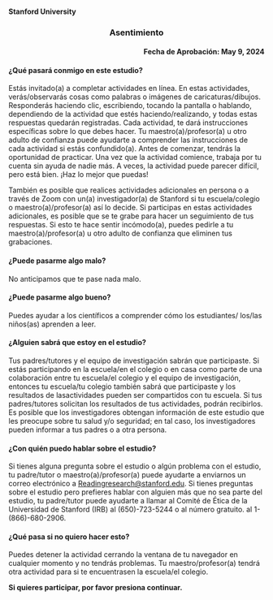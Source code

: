 #### Stanford University 

<h3 style="text-align: center;"> Asentimiento </h3>

<h4 style="text-align: right;"> Fecha de Aprobación: May 9, 2024 </h4>

#### ¿Qué pasará conmigo en este estudio? 

Estás invitado(a) a completar actividades en línea. En estas actividades, verás/observarás cosas como palabras o imágenes de caricaturas/dibujos. Responderás haciendo clic, escribiendo, tocando la pantalla o hablando, dependiendo de la actividad que estés haciendo/realizando, y todas estas respuestas quedarán registradas. Cada actividad, te dará instrucciones específicas sobre lo que debes hacer. Tu maestro(a)/profesor(a) u otro adulto de confianza puede ayudarte a comprender las instrucciones de cada actividad si estás confundido(a). Antes de comenzar, tendrás la oportunidad de practicar. Una vez que la actividad comience, trabaja por tu cuenta sin ayuda de nadie más. A veces, la actividad puede parecer difícil, pero está bien. ¡Haz lo mejor que puedas!

También es posible que realices actividades adicionales en persona o a través de Zoom con un(a) investigador(a) de Stanford si tu escuela/colegio o maestro(a)/profesor(a) así lo decide. Si participas en estas actividades adicionales, es posible que se te grabe para hacer un seguimiento de tus respuestas. Si esto te hace sentir incómodo(a), puedes pedirle a tu maestro(a)/profesor(a) u otro adulto de confianza que eliminen tus grabaciones.

#### ¿Puede pasarme algo malo?

No anticipamos que te pase nada malo.

#### ¿Puede pasarme algo bueno? 

Puedes ayudar a los científicos a comprender cómo los estudiantes/ los/las niños(as) aprenden a leer.

#### ¿Alguien sabrá que estoy en el estudio?

Tus padres/tutores y el equipo de investigación sabrán que participaste. Si  estás participando en la escuela/en el colegio o en casa como parte de una  colaboración entre  tu escuela/el colegio y el equipo de investigación,  entonces tu escuela/tu colegio también sabrá que participaste y los resultados de lasactividades  pueden ser compartidos con tu escuela. Si  tus padres/tutores  solicitan los resultados de  tus actividades, podrán recibirlos. 
Es posible que los investigadores obtengan información de este estudio que  les preocupe sobre tu salud y/o seguridad; en tal caso, los investigadores pueden informar a tus padres o a otra persona.

#### ¿Con quién puedo hablar sobre el estudio?

Si tienes alguna pregunta sobre el estudio o algún problema con el estudio, tu padre/tutor o maestro(a)/profesor(a) puede ayudarte a enviarnos un correo electrónico a Readingresearch@stanford.edu. Si tienes preguntas sobre el estudio pero prefieres hablar con alguien más que no sea parte del estudio, tu padre/tutor puede ayudarte a llamar al Comité de Ética de la Universidad de Stanford (IRB) al (650)-723-5244 o al número gratuito. al 1-(866)-680-2906.

#### ¿Qué pasa si no quiero hacer esto?

Puedes detener la actividad cerrando la ventana de tu navegador en cualquier momento y no tendrás problemas. Tu maestro/profesor(a) tendrá otra actividad para si te encuentrasen la escuela/el colegio.

**Si quieres participar, por favor presiona continuar.**



